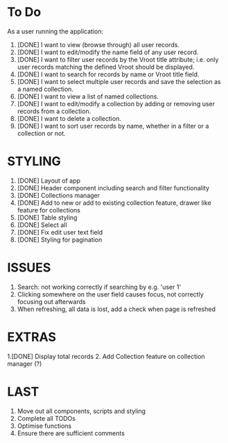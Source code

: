 # To Do

As a user running the application:

1. [DONE] I want to view (browse through) all user records.
2. [DONE] I want to edit/modify the name field of any user record.
3. [DONE] I want to filter user records by the Vroot title attribute; i.e. only user records matching the defined Vroot should be displayed.
4. [DONE] I want to search for records by name or Vroot title field.
5. [DONE] I want to select multiple user records and save the selection as a named collection.
6. [DONE] I want to view a list of named collections.
7. [DONE] I want to edit/modify a collection by adding or removing user records from a collection.
8. [DONE] I want to delete a collection.
9. [DONE] I want to sort user records by name, whether in a filter or a collection or not.

# STYLING

1. [DONE] Layout of app
2. [DONE] Header component including search and filter functionality
3. [DONE] Collections manager
4. [DONE] Add to new or add to existing collection feature, drawer like feature for collections
5. [DONE] Table styling
6. [DONE] Select all
7. [DONE] Fix edit user text field
8. [DONE] Styling for pagination

# ISSUES

1. Search: not working correctly if searching by e.g. 'user 1'
2. Clicking somewhere on the user field causes focus, not correctly focusing out afterwards
3. When refreshing, all data is lost, add a check when page is refreshed

# EXTRAS

1.[DONE]  Display total records
2. Add Collection feature on collection manager (?)

# LAST

1. Move out all components, scripts and styling
2. Complete all TODOs
3. Optimise functions
4. Ensure there are sufficient comments